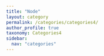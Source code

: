 ```yaml
---
title: "Node"
layout: category
permalink: /categories/categories4/
author_profile: true
taxonomy: Categories4
sidebar:
  nav: "categories"
---
```

